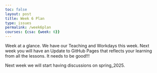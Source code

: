 ```yaml
---
toc: false
layout: post
title: Week 6 Plan
type: issues
permalink: /week6plan
courses: {csa: {week: 6}}
---
```


Week at a glance.  We have our Teaching and Workdays this week.  Next week you will have an Update to GitHub Pages that reflects your learning from all the lessons.  It needs to be good!!!

Next week we will start having discussions on spring_2025.